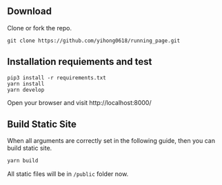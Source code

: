 ## Download

Clone or fork the repo.

```
git clone https://github.com/yihong0618/running_page.git
```

## Installation requiements and test
```
pip3 install -r requirements.txt
yarn install
yarn develop
```
Open your browser and visit http://localhost:8000/ 

## Build Static Site

When all arguments are correctly set in the following guide, then you can build static site.

```bash
yarn build
```

All static files will be in `/public` folder now.